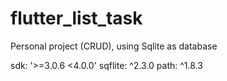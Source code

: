 # flutter_list_task

Personal project (CRUD), using Sqlite as database

sdk: '>=3.0.6 <4.0.0'
sqflite: ^2.3.0
  path: ^1.8.3
